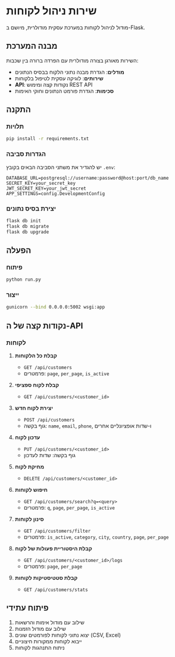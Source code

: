 # שירות ניהול לקוחות

מודול לניהול לקוחות במערכת עסקית מודולרית, מיושם ב-Flask.

## מבנה המערכת

השירות מאורגן בצורה מודולרית עם הפרדה ברורה בין שכבות:

- **מודלים**: הגדרת מבנה נתוני הלקוח בבסיס הנתונים
- **שירותים**: לוגיקה עסקית לטיפול בלקוחות
- **API**: נקודות קצה ומימוש REST API
- **סכימות**: הגדרת פורמט הנתונים וחוקי האימות

## התקנה

### תלויות

```bash
pip install -r requirements.txt
```

### הגדרות סביבה

יש להגדיר את משתני הסביבה הבאים בקובץ `.env`:

```
DATABASE_URL=postgresql://username:password@host:port/db_name
SECRET_KEY=your_secret_key
JWT_SECRET_KEY=your_jwt_secret
APP_SETTINGS=config.DevelopmentConfig
```

### יצירת בסיס נתונים

```bash
flask db init
flask db migrate
flask db upgrade
```

## הפעלה

### פיתוח

```bash
python run.py
```

### ייצור

```bash
gunicorn --bind 0.0.0.0:5002 wsgi:app
```

## נקודות קצה של ה-API

### לקוחות

1. **קבלת כל הלקוחות**
   - `GET /api/customers`
   - פרמטרים: `page`, `per_page`, `is_active`

2. **קבלת לקוח ספציפי**
   - `GET /api/customers/<customer_id>`

3. **יצירת לקוח חדש**
   - `POST /api/customers`
   - גוף בקשה: `name`, `email`, `phone`, ו-שדות אופציונליים אחרים

4. **עדכון לקוח**
   - `PUT /api/customers/<customer_id>`
   - גוף בקשה: שדות לעדכון

5. **מחיקת לקוח**
   - `DELETE /api/customers/<customer_id>`

6. **חיפוש לקוחות**
   - `GET /api/customers/search?q=<query>`
   - פרמטרים: `q`, `page`, `per_page`, `is_active`

7. **סינון לקוחות**
   - `GET /api/customers/filter`
   - פרמטרים: `is_active`, `category`, `city`, `country`, `page`, `per_page`

8. **קבלת היסטוריית פעולות של לקוח**
   - `GET /api/customers/<customer_id>/logs`
   - פרמטרים: `page`, `per_page`

9. **קבלת סטטיסטיקות לקוחות**
   - `GET /api/customers/stats`

## פיתוח עתידי

1. שילוב עם מודול אימות והרשאות
2. שילוב עם מודול הזמנות
3. יצוא נתוני לקוחות לפורמטים שונים (CSV, Excel)
4. ייבוא לקוחות ממקורות חיצוניים
5. ניתוח התנהגות לקוחות 